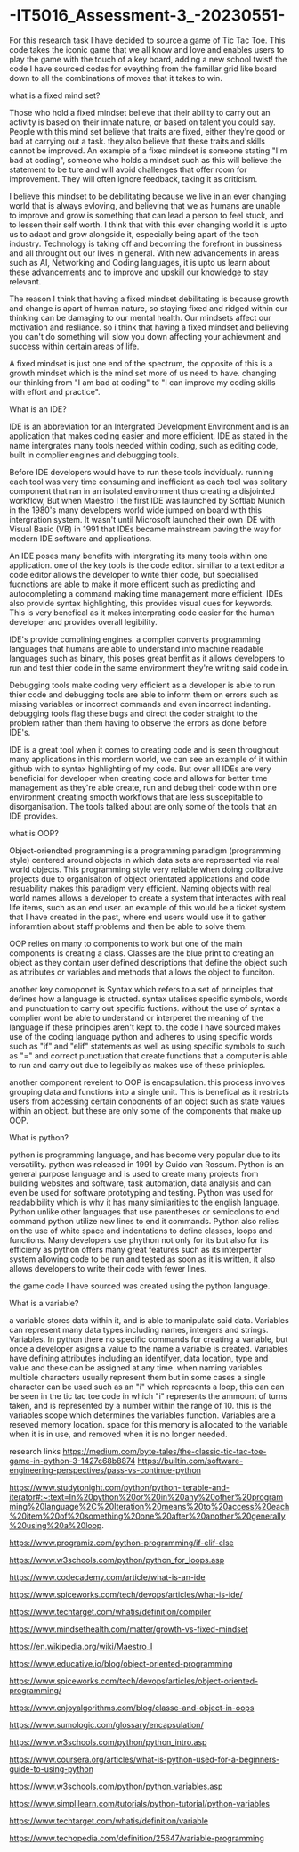 # -IT5016_Assessment-3_-20230551-

For this research task I have decided to source a game of Tic Tac Toe. This code takes the iconic game that we all know and love and enables users to play the game with the touch of a key board, adding a new school twist! the code I have sourced codes for eveything from the famillar grid like board down to all the combinations of moves that it takes to win. 


what is a fixed mind set?

Those who hold a fixed mindset believe that their ability to carry out an activity is based on their innate nature, or based on talent you could say. People with this mind set believe that traits are fixed, either they're good or bad at carrying out a task. they also believe that these traits and skills cannot be improved. An example of a fixed mindset is someone stating "I'm bad at coding", someone who holds a mindset such as this will believe the statement to be ture and will avoid challenges that offer room for improvement. They will often ignore feedback, taking it as criticism. 

I believe this mindset to be debilitating because we live in an ever changing world that is always evloving, and believing that we as humans are unable to improve and grow is something that can lead a person to feel stuck, and to lessen their self worth. I think that with this ever changing world it is upto us to adapt and grow alongside it, especially being apart of the tech industry. Technology is taking off and becoming the forefront in bussiness and all throught out our lives in general. With new advancements in areas such as AI, Networking and Coding languages, it is upto us learn about these advancements and to improve and upskill our knowledge to stay relevant. 

The reason I think that having a fixed mindset debilitating is because growth and change is apart of human nature, so staying fixed and ridged within our thinking can be damaging to our mental health. Our mindsets affect our motivation and resliance. so i think that having a fixed mindset and believing you can't do something will slow you down affecting your achievment and success within certain areas of life. 

A fixed mindset is just one end of the spectrum, the opposite of this is a growth mindset which is the mind set more of us need to have. changing our thinking from "I am bad at coding" to "I can improve my coding skills with effort and practice".



What is an IDE?

IDE is an abbreviation for an Intergrated Development Environment and is an application that makes coding easier and more efficient. IDE as stated in the name intergrates many tools needed within coding, such as editing code, built in complier engines and debugging tools. 

Before IDE developers would have to run these tools indvidualy. running each tool was very time consuming and inefficient as each tool was solitary component that ran in an isolated environment thus creating a disjointed workflow, But when Maestro I the first IDE was launched by Softlab Munich in the 1980's many developers world wide jumped on board with this intergration system. It wasn't until Microsoft launched their own IDE with Visual Basic (VB) in 1991 that IDEs became mainstream paving the way for modern IDE software and applications. 

An IDE poses many benefits with intergrating its many tools within one application. one of the key tools is the code editor. simillar to a text editor a code editor allows the developer to write thier code, but specialised fucnctions are able to make it more efficent such as predicting and autocompleting a command making time management more efficient. IDEs also provide syntax highlighting, this provides visual cues for keywords. This is very benefical as it makes interprating code easier for the human developer and provides overall legibility.  

IDE's provide complining engines. a complier converts programming languages that humans are able to understand into machine readable languages such as binary, this poses great benfit as it allows developers to run and test thier code in the same environment they're writing said code in. 

Debugging tools make coding very efficient as a developer is able to run thier code and debugging tools are able to inform them on errors such as missing variables or incorrect commands and even incorrect indenting. debugging tools flag these bugs and direct the coder straight to the problem rather than them having to observe the errors as done before IDE's. 

IDE is a great tool when it comes to creating code and is seen throughout many applications in this mordern world, we can see an example of it within github with to syntax highlighting of my code. But over all IDEs are very beneficial for developer when creating code and allows for better time management as they're able create, run and debug their code within one environment creating smooth workflows that are less suscepitable to disorganisation. The tools talked about are only some of the tools that an IDE provides. 



what is OOP?

Object-oriendted programming is a programming paradigm (programming style) centered around objects in which data sets are represented via real world objects. This programming style very reliable when doing collbrative projects due to organisaiton of object orientated applications and code resuability makes this paradigm very efficient. Naming objects with real world names allows a developer to create a system that interactes with real life items, such as an end user. an example of this would be a ticket system that I have created in the past, where end users would use it to gather inforamtion about staff problems and then be able to solve them. 

OOP relies on many to components to work but one of the main components is creating a class. Classes are the blue print to creating an object as they contain user defined descriptions that define the object such as attributes or variables and methods that allows the object to funciton. 

another key comoponet is Syntax which refers to a set of principles that defines how a language is structed. syntax utalises specific symbols, words and punctuation to carry out specific fuctions. without the use of syntax a complier wont be able to understand or interperet the meaning of the language if these principles aren't kept to. the code I have sourced makes use of the coding language python and adheres to using specific words such as "if" and "elif" statements as well as using specific symbols to such as "=" and correct punctuation that create functions that a computer is able to run and carry out due to legeibily as makes use of these prinicples. 

another component revelent to OOP is encapsulation. this process involves grouping data and functions into a single unit. This is benefical as it restricts users from accessing certain conponents of an object such as state values within an object. but these are only some of the components that make up OOP.



What is python?

python is programming language, and has become very popular due to its versatility. python was released in 1991 by Guido van Rossum. Python is an general purpose language and is used to create many projects from building websites and software, task automation, data analysis and can even be used for software prototyping and testing. Python was used for readabibility which is why it has many similarities to the english language. Python unlike other languages that use parentheses or semicolons to end command python utilize new lines to end it commands. Python also relies on the use of white space and indentations to define classes, loops and functions. Many developers use phython not only for its but also for its efficieny as python offers many great features such as its interperter system allowing code to be run and tested as soon as it is written, it also allows developers to write their code with fewer lines.   

the game code I have sourced was created using the python language. 



What is a variable?

a variable stores data within it, and is able to manipulate said data. Variables can represent many data types including names, intergers and strings. Variables. In python there no specific commands for creating a variable, but once a developer asigns a value to the name a variable is created. Variables have defining attributes including an identifyer,  data location, type and value and these can be assigned at any time. when naming variables multiple characters usually represent them but in some cases a single character can be used such as an "i" which represents a loop, this can can be seen in the tic tac toe code in which "i" represents the ammount of turns taken, and is represented by a number within the range of 10. this is the variables scope which determines the variables function. Variables are a reseved memory location. space for this memory is allocated to the variable when it is in use, and removed when it is no longer needed. 


research links https://medium.com/byte-tales/the-classic-tic-tac-toe-game-in-python-3-1427c68b8874
https://builtin.com/software-engineering-perspectives/pass-vs-continue-python

https://www.studytonight.com/python/python-iterable-and-iterator#:~:text=In%20python%20or%20in%20any%20other%20programming%20language%2C%20Iteration%20means%20to%20access%20each%20item%20of%20something%20one%20after%20another%20generally%20using%20a%20loop.

https://www.programiz.com/python-programming/if-elif-else

https://www.w3schools.com/python/python_for_loops.asp

https://www.codecademy.com/article/what-is-an-ide

https://www.spiceworks.com/tech/devops/articles/what-is-ide/

https://www.techtarget.com/whatis/definition/compiler

https://www.mindsethealth.com/matter/growth-vs-fixed-mindset

https://en.wikipedia.org/wiki/Maestro_I

https://www.educative.io/blog/object-oriented-programming

https://www.spiceworks.com/tech/devops/articles/object-oriented-programming/

https://www.enjoyalgorithms.com/blog/classe-and-object-in-oops

https://www.sumologic.com/glossary/encapsulation/

https://www.w3schools.com/python/python_intro.asp

https://www.coursera.org/articles/what-is-python-used-for-a-beginners-guide-to-using-python

https://www.w3schools.com/python/python_variables.asp

https://www.simplilearn.com/tutorials/python-tutorial/python-variables

https://www.techtarget.com/whatis/definition/variable

https://www.techopedia.com/definition/25647/variable-programming


